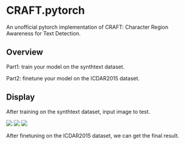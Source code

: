 # CRAFT.pytorch
An unofficial pytorch implementation of CRAFT: Character Region Awareness for Text Detection.

## Overview
Part1:  train your model on the synthtext dataset.

Part2:  finetune your model on the ICDAR2015 dataset.

## Display
After training on the synthtext dataset, input image to test. 

![](https://github.com/learnerforever97/CRAFT.pytorch/blob/master/part1/picture/pic1.jpg) ![](https://github.com/learnerforever97/CRAFT.pytorch/blob/master/part1/picture/pic2.jpg) ![](https://github.com/learnerforever97/CRAFT.pytorch/blob/master/part1/picture/pic3.jpg)

After finetuning on the ICDAR2015 dataset, we can get the final result.
